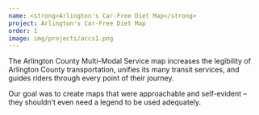 ```yaml
---
name: <strong>Arlington's Car-Free Diet Map</strong>
project: Arlington's Car-Free Diet Map
order: 1
image: img/projects/accs1.png
---
```


The Arlington County Multi-Modal Service map increases the legibility of Arlington County transportation, unifies its many transit services, and guides riders through every point of their journey.

Our goal was to create maps that were approachable and self-evident – they shouldn’t even need a legend to be used adequately.

